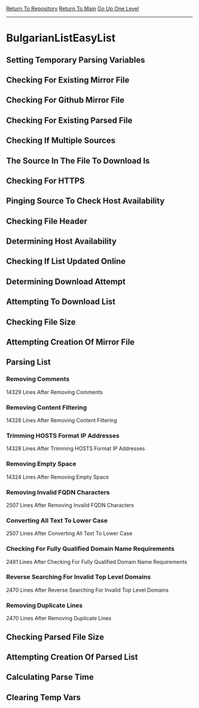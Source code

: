 [Return To Repository](https://github.com/deathbybandaid/piholeparser/)
[Return To Main](https://github.com/deathbybandaid/piholeparser/blob/master/RecentRunLogs/Mainlog.md)
[Go Up One Level](https://github.com/deathbybandaid/piholeparser/blob/master/RecentRunLogs/TopLevelScripts/30-Processing-External-Blacklists.md)
____________________________________
# BulgarianListEasyList
## Setting Temporary Parsing Variables
## Checking For Existing Mirror File
## Checking For Github Mirror File
## Checking For Existing Parsed File
## Checking If Multiple Sources
## The Source In The File To Download Is
## Checking For HTTPS
## Pinging Source To Check Host Availability
## Checking File Header
## Determining Host Availability
## Checking If List Updated Online
## Determining Download Attempt
## Attempting To Download List
## Checking File Size
## Attempting Creation Of Mirror File
## Parsing List
### Removing Comments
14329 Lines After Removing Comments
### Removing Content Filtering
14328 Lines After Removing Content Filtering
### Trimming HOSTS Format IP Addresses
14328 Lines After Trimming HOSTS Format IP Addresses
### Removing Empty Space
14324 Lines After Removing Empty Space
### Removing Invalid FQDN Characters
2507 Lines After Removing Invalid FQDN Characters
### Converting All Text To Lower Case
2507 Lines After Converting All Text To Lower Case
### Checking For Fully Qualified Domain Name Requirements
2481 Lines After Checking For Fully Qualified Domain Name Requirements
### Reverse Searching For Invalid Top Level Domains
2470 Lines After Reverse Searching For Invalid Top Level Domains
### Removing Duplicate Lines
2470 Lines After Removing Duplicate Lines
## Checking Parsed File Size
## Attempting Creation Of Parsed List
## Calculating Parse Time
## Clearing Temp Vars
